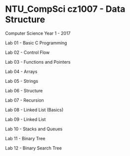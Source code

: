 # NTU_CompSci cz1007 - Data Structure 
Computer Science Year 1 - 2017

Lab 01 - Basic C Programming

Lab 02 - Control Flow

Lab 03 - Functions and Pointers

Lab 04 - Arrays

Lab 05 - Strings

Lab 06 - Structure

Lab 07 - Recursion

Lab 08 - Linked List (Basics)

Lab 09 - Linked List

Lab 10 - Stacks and Queues

Lab 11 - Binary Tree

Lab 12 - Binary Search Tree
